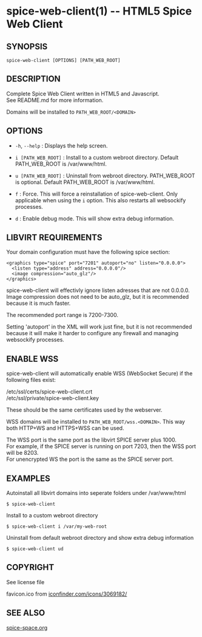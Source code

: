 spice-web-client(1) -- HTML5 Spice Web Client
=============================================

## SYNOPSIS

`spice-web-client [OPTIONS] [PATH_WEB_ROOT]`

## DESCRIPTION

Complete Spice Web Client written in HTML5 and Javascript.  
See README.md for more information.

Domains will be installed to `PATH_WEB_ROOT/<DOMAIN>`

## OPTIONS

* `-h`, `--help` : Displays the help screen.

* `i [PATH_WEB_ROOT]` : Install to a custom webroot directory. Default
  PATH_WEB_ROOT is /var/www/html.

* `u [PATH_WEB_ROOT]` : Uninstall from webroot directory. PATH_WEB_ROOT is
  optional. Default PATH_WEB_ROOT is /var/www/html.

* `f` : Force. This will force a reinstallation of spice-web-client. Only
  applicable when using the `i` option. This also restarts all websockify
  processes.

* `d` : Enable debug mode. This will show extra debug information.

## LIBVIRT REQUIREMENTS

Your domain configuration must have the following spice section:

```
<graphics type="spice" port="7201" autoport="no" listen="0.0.0.0">
  <listen type="address" address="0.0.0.0"/>
  <image compression="auto_glz"/>
</graphics>
```

spice-web-client will effectivly ignore listen adresses that are not 0.0.0.0.  
Image compression does not need to be auto_glz, but it is recommended because
it is much faster.

The recommended port range is 7200-7300.

Setting 'autoport' in the XML will work just fine, but it is not recommended
because it will make it harder to configure any firewall and managing
websockify processes.

## ENABLE WSS

spice-web-client will automatically enable WSS (WebSocket Secure) if the
following files exist:

/etc/ssl/certs/spice-web-client.crt  
/etc/ssl/private/spice-web-client.key

These should be the same certificates used by the webserver.

WSS domains will be installed to `PATH_WEB_ROOT/wss.<DOMAIN>`. This way both
HTTP+WS and HTTPS+WSS can be used.

The WSS port is the same port as the libvirt SPICE server plus 1000.  
For example, if the SPICE server is running on port 7203, then the WSS port
will be 8203.  
For unencrypted WS the port is the same as the SPICE server port.

## EXAMPLES

Autoinstall all libvirt domains into seperate folders under /var/www/html

    $ spice-web-client

Install to a custom webroot directory

    $ spice-web-client i /var/my-web-root

Uninstall from default webroot directory and show extra debug information

    $ spice-web-client ud

## COPYRIGHT

See license file

favicon.ico from
[iconfinder.com/icons/3069182/](https://www.iconfinder.com/icons/3069182/)

## SEE ALSO

[spice-space.org](https://spice-space.org/)
